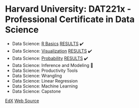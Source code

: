 # Harvard University: DAT221x - Professional Certificate in Data Science


* Data Science: [R Basics](https://www.edx.org/course/r-basics-2) [RESULTS](https://github.com/helpthx/Data_Science/tree/master/EdX/Harvard%20University:%20Professional%20Certificate%20in%20Data%20Science/HarvardX:%20PH125.1x%20-%20Data%20Science:%20R%20Basics) :heavy_check_mark: 
* Data Science: [Visualization](https://courses.edx.org/courses/course-v1:HarvardX+PH125.2x+1T2019/course/) [RESULTS](https://github.com/helpthx/Data_Science/tree/master/EdX/Harvard%20University:%20Professional%20Certificate%20in%20Data%20Science/HarvardX:%20PH125.2x%20-%20Data%20Science:%20Visualization) :heavy_check_mark: 
* Data Science: [Probability](https://courses.edx.org/courses/course-v1:HarvardX+PH125.3x+1T2019/course/) [RESULTS](https://github.com/helpthx/Data_Science/tree/master/EdX/Harvard%20University:%20Professional%20Certificate%20in%20Data%20Science/HarvardX:%20PH125.3x%20-%20Data%20Science:%20Probability) :heavy_check_mark: 
* Data Science: Inference and Modeling :blue_book:
* Data Science: Productivity Tools 
* Data Science: Wrangling
* Data Science: Linear Regression
* Data Science: Machine Learning
* Data Science: Capstone

[EdX](https://www.edx.org/professional-certificate/harvardx-data-science)
[Web Source](https://rafalab.github.io/dsbook/data-visualization-principles.html#exercises-13)
